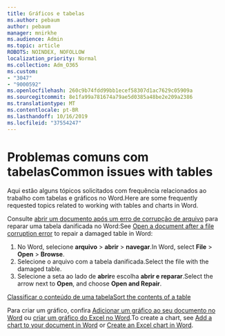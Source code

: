 ```yaml
---
title: Gráficos e tabelas
ms.author: pebaum
author: pebaum
manager: mnirkhe
ms.audience: Admin
ms.topic: article
ROBOTS: NOINDEX, NOFOLLOW
localization_priority: Normal
ms.collection: Adm_O365
ms.custom:
- "3047"
- "9000592"
ms.openlocfilehash: 260c9b74fdd99bb1ecef58307d1ac7629c05909a
ms.sourcegitcommit: 8e1fa99a781674a79ae5d0385a48be2e209a2386
ms.translationtype: MT
ms.contentlocale: pt-BR
ms.lasthandoff: 10/16/2019
ms.locfileid: "37554247"
---
```

# <a name="common-issues-with-tables"></a><span data-ttu-id="a8e06-102">Problemas comuns com tabelas</span><span class="sxs-lookup"><span data-stu-id="a8e06-102">Common issues with tables</span></span> 

<span data-ttu-id="a8e06-103">Aqui estão alguns tópicos solicitados com frequência relacionados ao trabalho com tabelas e gráficos no Word.</span><span class="sxs-lookup"><span data-stu-id="a8e06-103">Here are some frequently requested topics related to working with tables and charts in Word.</span></span>

<span data-ttu-id="a8e06-104">Consulte [abrir um documento após um erro de corrupção de arquivo](https://support.office.com/article/47df9d48-2165-4411-a699-1786ac734bc3) para reparar uma tabela danificada no Word:</span><span class="sxs-lookup"><span data-stu-id="a8e06-104">See [Open a document after a file corruption error](https://support.office.com/article/47df9d48-2165-4411-a699-1786ac734bc3) to repair a damaged table in Word:</span></span>

 1. <span data-ttu-id="a8e06-105">No Word, selecione **arquivo** > **abrir** > **navegar**.</span><span class="sxs-lookup"><span data-stu-id="a8e06-105">In Word, select **File** > **Open** > **Browse**.</span></span>
 2. <span data-ttu-id="a8e06-106">Selecione o arquivo com a tabela danificada.</span><span class="sxs-lookup"><span data-stu-id="a8e06-106">Select the file with the damaged table.</span></span>
 3. <span data-ttu-id="a8e06-107">Selecione a seta ao lado de **abrir**e escolha **abrir e reparar**.</span><span class="sxs-lookup"><span data-stu-id="a8e06-107">Select the arrow next to **Open**, and choose **Open and Repair**.</span></span>

[<span data-ttu-id="a8e06-108">Classificar o conteúdo de uma tabela</span><span class="sxs-lookup"><span data-stu-id="a8e06-108">Sort the contents of a table</span></span>](https://support.office.com/article/F8392477-4613-49CD-ABA6-7C2E48F1D91F)

<span data-ttu-id="a8e06-109">Para criar um gráfico, confira [Adicionar um gráfico ao seu documento no Word](https://support.office.com/article/ff48e3eb-5e04-4368-a39e-20df7c798932) ou [criar um gráfico do Excel no Word](https://support.office.com/article/11A7D2F0-4487-4A9B-BBC6-D50916CD4A57).</span><span class="sxs-lookup"><span data-stu-id="a8e06-109">To create a chart, see [Add a chart to your document in Word](https://support.office.com/article/ff48e3eb-5e04-4368-a39e-20df7c798932) or [Create an Excel chart in Word](https://support.office.com/article/11A7D2F0-4487-4A9B-BBC6-D50916CD4A57).</span></span>